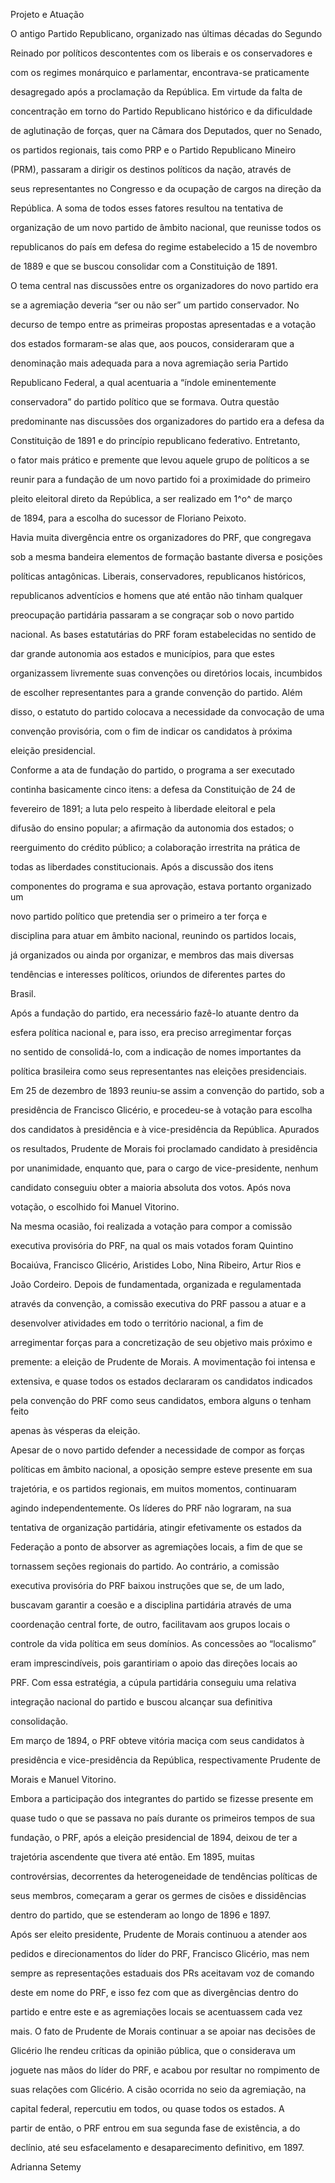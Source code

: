 

Projeto e Atuação



O antigo Partido Republicano, organizado nas últimas décadas do Segundo

Reinado por políticos descontentes com os liberais e os conservadores e

com os regimes monárquico e parlamentar, encontrava-se praticamente

desagregado após a proclamação da República. Em virtude da falta de

concentração em torno do Partido Republicano histórico e da dificuldade

de aglutinação de forças, quer na Câmara dos Deputados, quer no Senado,

os partidos regionais, tais como PRP e o Partido Republicano Mineiro

(PRM), passaram a dirigir os destinos políticos da nação, através de

seus representantes no Congresso e da ocupação de cargos na direção da

República. A soma de todos esses fatores resultou na tentativa de

organização de um novo partido de âmbito nacional, que reunisse todos os

republicanos do país em defesa do regime estabelecido a 15 de novembro

de 1889 e que se buscou consolidar com a Constituição de 1891.



O tema central nas discussões entre os organizadores do novo partido era

se a agremiação deveria “ser ou não ser” um partido conservador. No

decurso de tempo entre as primeiras propostas apresentadas e a votação

dos estados formaram-se alas que, aos poucos, consideraram que a

denominação mais adequada para a nova agremiação seria Partido

Republicano Federal, a qual acentuaria a “índole eminentemente

conservadora” do partido político que se formava. Outra questão

predominante nas discussões dos organizadores do partido era a defesa da

Constituição de 1891 e do princípio republicano federativo. Entretanto,

o fator mais prático e premente que levou aquele grupo de políticos a se

reunir para a fundação de um novo partido foi a proximidade do primeiro

pleito eleitoral direto da República, a ser realizado em 1^o^ de março

de 1894, para a escolha do sucessor de Floriano Peixoto.



Havia muita divergência entre os organizadores do PRF, que congregava

sob a mesma bandeira elementos de formação bastante diversa e posições

políticas antagônicas. Liberais, conservadores, republicanos históricos,

republicanos adventícios e homens que até então não tinham qualquer

preocupação partidária passaram a se congraçar sob o novo partido

nacional. As bases estatutárias do PRF foram estabelecidas no sentido de

dar grande autonomia aos estados e municípios, para que estes

organizassem livremente suas convenções ou diretórios locais, incumbidos

de escolher representantes para a grande convenção do partido. Além

disso, o estatuto do partido colocava a necessidade da convocação de uma

convenção provisória, com o fim de indicar os candidatos à próxima

eleição presidencial.



Conforme a ata de fundação do partido, o programa a ser executado

continha basicamente cinco itens: a defesa da Constituição de 24 de

fevereiro de 1891; a luta pelo respeito à liberdade eleitoral e pela

difusão do ensino popular; a afirmação da autonomia dos estados; o

reerguimento do crédito público; a colaboração irrestrita na prática de

todas as liberdades constitucionais. Após a discussão dos itens

componentes do programa e sua aprovação, estava portanto organizado um

novo partido político que pretendia ser o primeiro a ter força e

disciplina para atuar em âmbito nacional, reunindo os partidos locais,

já organizados ou ainda por organizar, e membros das mais diversas

tendências e interesses políticos, oriundos de diferentes partes do

Brasil.



Após a fundação do partido, era necessário fazê-lo atuante dentro da

esfera política nacional e, para isso, era preciso arregimentar forças

no sentido de consolidá-lo, com a indicação de nomes importantes da

política brasileira como seus representantes nas eleições presidenciais.

Em 25 de dezembro de 1893 reuniu-se assim a convenção do partido, sob a

presidência de Francisco Glicério, e procedeu-se à votação para escolha

dos candidatos à presidência e à vice-presidência da República. Apurados

os resultados, Prudente de Morais foi proclamado candidato à presidência

por unanimidade, enquanto que, para o cargo de vice-presidente, nenhum

candidato conseguiu obter a maioria absoluta dos votos. Após nova

votação, o escolhido foi Manuel Vitorino.



Na mesma ocasião, foi realizada a votação para compor a comissão

executiva provisória do PRF, na qual os mais votados foram Quintino

Bocaiúva, Francisco Glicério, Aristides Lobo, Nina Ribeiro, Artur Rios e

João Cordeiro. Depois de fundamentada, organizada e regulamentada

através da convenção, a comissão executiva do PRF passou a atuar e a

desenvolver atividades em todo o território nacional, a fim de

arregimentar forças para a concretização de seu objetivo mais próximo e

premente: a eleição de Prudente de Morais. A movimentação foi intensa e

extensiva, e quase todos os estados declararam os candidatos indicados

pela convenção do PRF como seus candidatos, embora alguns o tenham feito

apenas às vésperas da eleição.



Apesar de o novo partido defender a necessidade de compor as forças

políticas em âmbito nacional, a oposição sempre esteve presente em sua

trajetória, e os partidos regionais, em muitos momentos, continuaram

agindo independentemente. Os líderes do PRF não lograram, na sua

tentativa de organização partidária, atingir efetivamente os estados da

Federação a ponto de absorver as agremiações locais, a fim de que se

tornassem seções regionais do partido. Ao contrário, a comissão

executiva provisória do PRF baixou instruções que se, de um lado,

buscavam garantir a coesão e a disciplina partidária através de uma

coordenação central forte, de outro, facilitavam aos grupos locais o

controle da vida política em seus domínios. As concessões ao “localismo”

eram imprescindíveis, pois garantiriam o apoio das direções locais ao

PRF. Com essa estratégia, a cúpula partidária conseguiu uma relativa

integração nacional do partido e buscou alcançar sua definitiva

consolidação.



Em março de 1894, o PRF obteve vitória maciça com seus candidatos à

presidência e vice-presidência da República, respectivamente Prudente de

Morais e Manuel Vitorino.



Embora a participação dos integrantes do partido se fizesse presente em

quase tudo o que se passava no país durante os primeiros tempos de sua

fundação, o PRF, após a eleição presidencial de 1894, deixou de ter a

trajetória ascendente que tivera até então. Em 1895, muitas

controvérsias, decorrentes da heterogeneidade de tendências políticas de

seus membros, começaram a gerar os germes de cisões e dissidências

dentro do partido, que se estenderam ao longo de 1896 e 1897.



Após ser eleito presidente, Prudente de Morais continuou a atender aos

pedidos e direcionamentos do líder do PRF, Francisco Glicério, mas nem

sempre as representações estaduais dos PRs aceitavam voz de comando

deste em nome do PRF, e isso fez com que as divergências dentro do

partido e entre este e as agremiações locais se acentuassem cada vez

mais. O fato de Prudente de Morais continuar a se apoiar nas decisões de

Glicério lhe rendeu críticas da opinião pública, que o considerava um

joguete nas mãos do líder do PRF, e acabou por resultar no rompimento de

suas relações com Glicério. A cisão ocorrida no seio da agremiação, na

capital federal, repercutiu em todos, ou quase todos os estados. A

partir de então, o PRF entrou em sua segunda fase de existência, a do

declínio, até seu esfacelamento e desaparecimento definitivo, em 1897.



Adrianna Setemy



